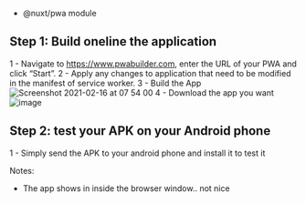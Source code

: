 
- @nuxt/pwa module

## Step 1: Build oneline the application
1 - Navigate to https://www.pwabuilder.com, enter the URL of your PWA and click “Start”.
2 - Apply any changes to application that need to be modified in the manifest of service worker.
3 - Build the App
![Screenshot 2021-02-16 at 07 54 00](https://user-images.githubusercontent.com/4195550/108028482-354c5900-702c-11eb-85de-a2fcd7b36637.png)
4 - Download the app you want
![image](https://user-images.githubusercontent.com/4195550/108028553-557c1800-702c-11eb-8882-027db020a61b.png)

## Step 2: test your APK on your Android phone
1 - Simply send the APK to your android phone and install it to test it

Notes: 
- The app shows in inside the browser window.. not nice
